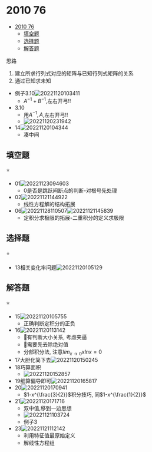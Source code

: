 # 2010 76

- [2010 76](#2010-76)
  - [填空题](#填空题)
  - [选择题](#选择题)
  - [解答题](#解答题)

思路

1. 建立所求行列式对应的矩阵与已知行列式矩阵的关系
2. 通过已知求未知

- 例子3.10![20221120103411](https://raw.githubusercontent.com/Logible/Image/main/note_image/20221120103411.png)
  - $A^{-1}+B^{-1}$,左右开弓!!
- 3.10
  - 用$A^{-1},A$,左右开弓!!
  - ![20221120231942](https://raw.githubusercontent.com/Logible/Image/main/note_image/20221120231942.png)
- 14![20221120104344](https://raw.githubusercontent.com/Logible/Image/main/note_image/20221120104344.png)
  - 凑中间

## 填空题

⭐

- 01![20221123094603](https://raw.githubusercontent.com/Logible/Image/main/note_image/20221123094603.png)
  - 0是否是跳跃间断点的判断-对根号先处理
- 02![20221121144922](https://raw.githubusercontent.com/Logible/Image/main/note_image/20221121144922.png)
  - 线性方程解的结构拓展
- 06![20221128110507](https://raw.githubusercontent.com/Logible/Image/main/note_image/20221128110507.png)![20221121145839](https://raw.githubusercontent.com/Logible/Image/main/note_image/20221121145839.png)
  - 定积分求极限的拓展-二重积分的定义求极限

## 选择题

⭐

- 13相关变化率问题![20221120105129](https://raw.githubusercontent.com/Logible/Image/main/note_image/20221120105129.png)

## 解答题

⭐

- 15![20221120105755](https://raw.githubusercontent.com/Logible/Image/main/note_image/20221120105755.png)
  - 正确判断定积分的正负
- 16![20221120113142](https://raw.githubusercontent.com/Logible/Image/main/note_image/20221120113142.png)
  - 💚有判断大小关系, 考虑夹逼
  - 💚需要先去除绝对值
  - 分部积分法, 注意$lim_{x\to 0}xlnx = 0$
- 17大胆化简下去![20221120150245](https://raw.githubusercontent.com/Logible/Image/main/note_image/20221120150245.png)
- 18巧算面积
  - ![20221120152857](https://raw.githubusercontent.com/Logible/Image/main/note_image/20221120152857.png)
- 19细算偏导即可![20221120165817](https://raw.githubusercontent.com/Logible/Image/main/note_image/20221120165817.png)
- 20![20221120170941](https://raw.githubusercontent.com/Logible/Image/main/note_image/20221120170941.png)
  - $1-x^{\frac{3}{2}}$积分技巧, 同$1-x^{\frac{1}{2}}$
- 21![20221120171716](https://raw.githubusercontent.com/Logible/Image/main/note_image/20221120171716.png)
  - 双中值,移到一边思想
  - ![20221121103724](https://raw.githubusercontent.com/Logible/Image/main/note_image/20221121103724.png)
  - 例子3
- 23![20221121112142](https://raw.githubusercontent.com/Logible/Image/main/note_image/20221121112142.png)
  - 利用特征值最原始定义
  - 解线性方程组
